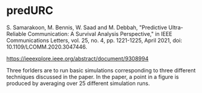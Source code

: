 # predURC

S. Samarakoon, M. Bennis, W. Saad and M. Debbah, "Predictive Ultra-Reliable Communication: A Survival Analysis Perspective," in IEEE Communications Letters, vol. 25, no. 4, pp. 1221-1225, April 2021, doi: 10.1109/LCOMM.2020.3047446.

https://ieeexplore.ieee.org/abstract/document/9308994

Three forlders are to run basic simulations corresponding to three different techniques discussed in the paper. In the paper, a point in a figure is produced by averaging over 25 different simulation runs.

